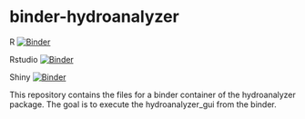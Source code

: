 # binder-hydroanalyzer

R [![Binder](https://mybinder.org/badge_logo.svg)](https://mybinder.org/v2/gh/khaors/binder-hydroanalyzer/main)

Rstudio [![Binder](https://mybinder.org/badge_logo.svg)](https://mybinder.org/v2/gh/khaors/binder-hydroanalyzer/main?urlpath=rstudio)

Shiny [![Binder](https://mybinder.org/badge_logo.svg)](https://mybinder.org/v2/gh/khaors/binder-hydroanalyzer/main?urlpath=shiny/hydroanalyzer/)


This repository contains the files for a binder container of the hydroanalyzer package. 
The goal is to execute the hydroanalyzer_gui from the binder.


